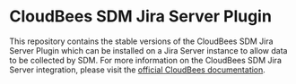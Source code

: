 # CloudBees SDM Jira Server Plugin

This repository contains the stable versions of the CloudBees SDM Jira Server Plugin which can be installed on a Jira Server instance to allow data to be collected by SDM. For more information on the CloudBees SDM Jira Server integration, please visit the [official CloudBees documentation](https://docs.cloudbees.com/docs/cloudbees-sdm/latest/cloudbees-administer/integrations/jira-server-integration).

